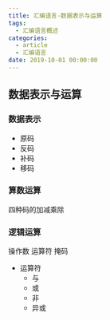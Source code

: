 ```yaml
---
title: 汇编语言-数据表示与运算
tags:
  - 汇编语言概述
categories:
  - article
  - 汇编语言
date: 2019-10-01 00:00:00
---
```


## 数据表示与运算

### 数据表示

- 原码
- 反码
- 补码
- 移码

### 算数运算

四种码的加减乘除

### 逻辑运算

操作数 运算符 掩码

- 运算符
  - 与
  - 或
  - 非
  - 异或
